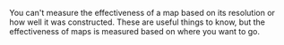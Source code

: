 You can't measure the effectiveness of a map based on its resolution or how well it was constructed. These are useful things to know, but the effectiveness of maps is measured based on where you want to go.